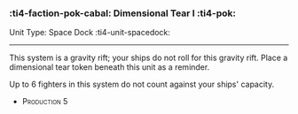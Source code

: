 ### :ti4-faction-pok-cabal: **Dimensional Tear I** :ti4-pok:

Unit Type: Space Dock :ti4-unit-spacedock: 

---

This system is a gravity rift; your ships do not roll for this gravity rift. Place a dimensional tear token beneath this unit as a reminder. 

Up to 6 fighters in this system do not count against your ships' capacity.

* <span style="font-variant:small-caps;">Production 5</span> 

